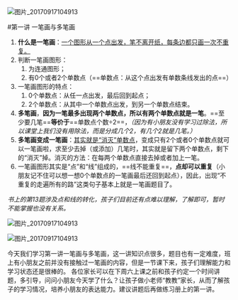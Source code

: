 ![图片_20170917104913](D：\SourceCode\blogs\四季\1\微信图片_20170917104913.jpg)

#第一讲 一笔画与多笔画

1. **什么是一笔画**：<u>一个图形从一个点出发，笔不离开纸，每条边都只画一次不重复。</u>
2. 判断一笔画图形：
   1. 为连通图形；
   2. 有0个或者2个单数点（==单数点：从这个点出发有单数条线发出的点==）
3. 一笔画图形的特点：
   1. 0个单数点：从任一点出发，最后回到起点；
   2. 2个单数点：从其中一个单数点出发，到另一个单数点结束。
4. **多笔画**，**因为一笔最多出现两个单数点，所以有两个单数点就是一笔**。==至少要几笔==**等价于**==单数点个数÷2==，*（因为有小朋友没有学习过除法，所以课堂上我们没有用除法，而是分成几个2，有几个2就是几笔。）*
5. **多笔画变成一笔画**：<u>其实就是“消灭”单数点</u>，变成只有2个或者0个单数点就可以一笔画啦，求至少去掉（或添加）几笔时，其实就是留下两个单数点，剩下的“消灭”掉。消灭的方法：在每两个单数点直接去掉或者加上一笔。
6. 一笔画图形其实是“点”和“线”组成的，==线不能重复==，**点却可以重复**（小朋友记不住可以想一想0个单数点的一笔画最后还回到起点），因此，出现“不重复的走遍所有的路”这类句子基本上就是一笔画题目了。

*书上的第13题涉及点和线的转化，孩子们目前还有点难以理解，了解即可，暂时不能掌握也没有关系。*

![图片_20170917104913](D：\SourceCode\blogs\四季\1\微信图片_20170917105048.jpg)

![图片_20170917104913](D：\SourceCode\blogs\四季\1\微信图片_20170917105213.jpg)


今天我们学习第一讲一笔画与多笔画，这一讲知识点很多，题目也有一定难度，班上有小朋友之前并没有接触过一笔画的内容，但是一节课下来，孩子们理解能力和学习状态还是很棒的。
各位家长可以在下周六上课之前和孩子约定一个时间讲题，多引导，问问小朋友今天学了什么？让孩子做小老师“教教”家长，从而了解孩子的学习情况，培养小朋友的表达能力。建议讲题后再做练习册上的第一讲。